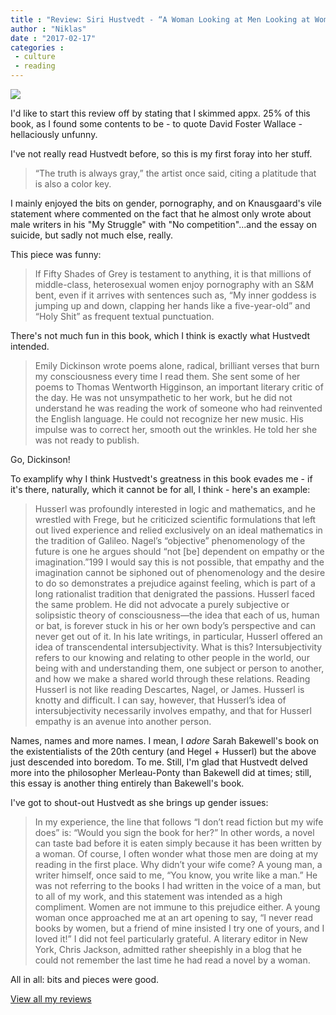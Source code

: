 ```yaml
---
title : "Review: Siri Hustvedt - “A Woman Looking at Men Looking at Women: Essays on Art, Sex, and the Mind”"
author : "Niklas"
date : "2017-02-17"
categories : 
 - culture
 - reading
---
```


[![](https://niklasblog.com/wp-content/a-woman-looking-at-men-looking-at-women-9781501141096_hr.jpg)](https://niklasblog.com/wp-content/a-woman-looking-at-men-looking-at-women-9781501141096_hr.jpg)  
  
I'd like to start this review off by stating that I skimmed appx. 25% of this book, as I found some contents to be - to quote David Foster Wallace - hellaciously unfunny.  
  
I've not really read Hustvedt before, so this is my first foray into her stuff.  
  

> “The truth is always gray,” the artist once said, citing a platitude that is also a color key.

  
  
I mainly enjoyed the bits on gender, pornography, and on Knausgaard's vile statement where commented on the fact that he almost only wrote about male writers in his "My Struggle" with "No competition"...and the essay on suicide, but sadly not much else, really.  
  
This piece was funny:  
  

> If Fifty Shades of Grey is testament to anything, it is that millions of middle-class, heterosexual women enjoy pornography with an S&M bent, even if it arrives with sentences such as, “My inner goddess is jumping up and down, clapping her hands like a five-year-old” and “Holy Shit” as frequent textual punctuation.

  
  
There's not much fun in this book, which I think is exactly what Hustvedt intended.  
  

> Emily Dickinson wrote poems alone, radical, brilliant verses that burn my consciousness every time I read them. She sent some of her poems to Thomas Wentworth Higginson, an important literary critic of the day. He was not unsympathetic to her work, but he did not understand he was reading the work of someone who had reinvented the English language. He could not recognize her new music. His impulse was to correct her, smooth out the wrinkles. He told her she was not ready to publish.

  
  
Go, Dickinson!  
  
To examplify why I think Hustvedt's greatness in this book evades me - if it's there, naturally, which it cannot be for all, I think - here's an example:  
  

> Husserl was profoundly interested in logic and mathematics, and he wrestled with Frege, but he criticized scientific formulations that left out lived experience and relied exclusively on an ideal mathematics in the tradition of Galileo. Nagel’s “objective” phenomenology of the future is one he argues should “not \[be\] dependent on empathy or the imagination.”199 I would say this is not possible, that empathy and the imagination cannot be siphoned out of phenomenology and the desire to do so demonstrates a prejudice against feeling, which is part of a long rationalist tradition that denigrated the passions. Husserl faced the same problem. He did not advocate a purely subjective or solipsistic theory of consciousness—the idea that each of us, human or bat, is forever stuck in his or her own body’s perspective and can never get out of it. In his late writings, in particular, Husserl offered an idea of transcendental intersubjectivity. What is this? Intersubjectivity refers to our knowing and relating to other people in the world, our being with and understanding them, one subject or person to another, and how we make a shared world through these relations. Reading Husserl is not like reading Descartes, Nagel, or James. Husserl is knotty and difficult. I can say, however, that Husserl’s idea of intersubjectivity necessarily involves empathy, and that for Husserl empathy is an avenue into another person.

  
  
Names, names and more names. I mean, I _adore_ Sarah Bakewell's book on the existentialists of the 20th century (and Hegel + Husserl) but the above just descended into boredom. To me. Still, I'm glad that Hustvedt delved more into the philosopher Merleau-Ponty than Bakewell did at times; still, this essay is another thing entirely than Bakewell's book.  
  
I've got to shout-out Hustvedt as she brings up gender issues:  
  

> In my experience, the line that follows “I don’t read fiction but my wife does” is: “Would you sign the book for her?” In other words, a novel can taste bad before it is eaten simply because it has been written by a woman. Of course, I often wonder what those men are doing at my reading in the first place. Why didn’t your wife come? A young man, a writer himself, once said to me, “You know, you write like a man.” He was not referring to the books I had written in the voice of a man, but to all of my work, and this statement was intended as a high compliment. Women are not immune to this prejudice either. A young woman once approached me at an art opening to say, “I never read books by women, but a friend of mine insisted I try one of yours, and I loved it!” I did not feel particularly grateful. A literary editor in New York, Chris Jackson, admitted rather sheepishly in a blog that he could not remember the last time he had read a novel by a woman.

  
  
All in all: bits and pieces were good.  
  
[View all my reviews](http://www.goodreads.com/review/show/1910469271)
